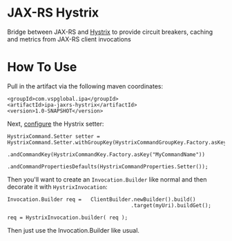 # JAX-RS Hystrix
Bridge between JAX-RS and [Hystrix](https://github.com/Netflix/Hystrix) to provide circuit breakers, caching and metrics from JAX-RS client invocations

# How To Use

Pull in the artifact via the following maven coordinates:

```
<groupId>com.vspglobal.ipa</groupId>
<artifactId>ipa-jaxrs-hystrix</artifactId>
<version>1.0-SNAPSHOT</version>
```

Next, [configure](https://github.com/Netflix/Hystrix/wiki/Configuration) the Hystrix setter:

```
HystrixCommand.Setter setter = HystrixCommand.Setter.withGroupKey(HystrixCommandGroupKey.Factory.asKey("MyCommandGroupName"))
                .andCommandKey(HystrixCommandKey.Factory.asKey("MyCommandName"))
                .andCommandPropertiesDefaults(HystrixCommandProperties.Setter());
```

Then you'll want to create an `Invocation.Builder` like normal and then decorate it with `HystrixInvocation`:

```
Invocation.Builder req =   ClientBuilder.newBuilder().build()
                                        .target(myUri).buildGet();
                                        
req = HystrixInvocation.builder( req );
```

Then just use the Invocation.Builder like usual.
